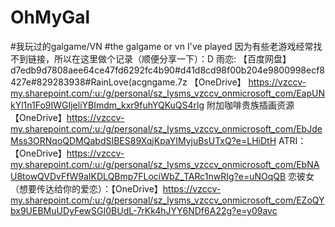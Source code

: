 # OhMyGal
#我玩过的galgame/VN #the galgame or vn I've played
因为有些老游戏经常找不到链接，所以在这里做个记录（顺便分享一下）：D
雨恋: 【百度网盘】   d7edb9d7808aee64ce47fd6292fc4b90#d41d8cd98f00b204e9800998ecf8427e#829283938#RainLove(acgngame.7z 
      【OneDrive】  https://vzccv-my.sharepoint.com/:u:/g/personal/sz_lysms_vzccv_onmicrosoft_com/EapUNkYl1n1Fo9IWGIjeliYBImdm_kxr9fuhYQKuQS4rlg
          附加咖啡贵族插画资源【OneDrive】https://vzccv-my.sharepoint.com/:u:/g/personal/sz_lysms_vzccv_onmicrosoft_com/EbJdeMss3ORNqoQDMQabdSIBES89XqjKpaYIMyjuBsUTxQ?e=LHiDtH
ATRI：【OneDrive】https://vzccv-my.sharepoint.com/:u:/g/personal/sz_lysms_vzccv_onmicrosoft_com/EbNAU8towQVDvFfW9aIKDLQBmp7FLociWbZ_TARc1nwRIg?e=uNOqQB
恋彼女（想要传达给你的爱恋）：【OneDrive】https://vzccv-my.sharepoint.com/:u:/g/personal/sz_lysms_vzccv_onmicrosoft_com/EZoQYbx9UEBMuUDyFewSGI0BUdL-7rKk4hJYY6NDf6A22g?e=y09avc
